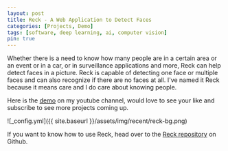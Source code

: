 ```yaml
---
layout: post
title: Reck - A Web Application to Detect Faces
categories: [Projects, Demo]
tags: [software, deep learning, ai, computer vision]
pin: true
---
```


Whether there is a need to know how many people are in a certain area or an event or in a car, or in surveillance applications and more, Reck can help detect faces in a picture. Reck is capable of detecting one face or multiple faces and can also recognize if there are no faces at all. I've named it Reck because it means care and I do care about knowing people.

Here is the [demo](https://www.youtube.com/watch?v=ZHx_LaP4TuY&feature=youtu.be) on my youtube channel, would love to see your like and subscribe to see more projects coming up.

![_config.yml]({{ site.baseurl }}/assets/img/recent/reck-bg.png)

If you want to know how to use Reck, head over to the [Reck repository](https://github.com/ezzeddin/Reck) on Github.